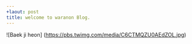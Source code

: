 ```yaml
---
+laout: post
title: welcome to waranon Blog.
---
```

![Baek ji heon]
(https://pbs.twimg.com/media/C6CTMQZU0AEdZOL.jpg)

